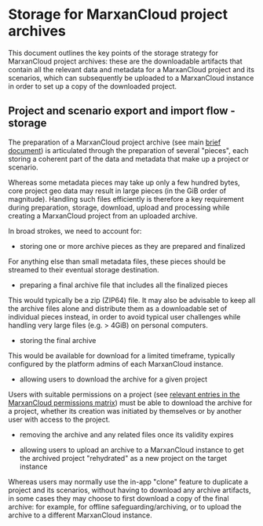 # Storage for MarxanCloud project archives

This document outlines the key points of the storage strategy for MarxanCloud
project archives: these are the downloadable artifacts that contain all the
relevant data and metadata for a MarxanCloud project and its scenarios, which
can subsequently be uploaded to a MarxanCloud instance in order to set up a
copy of the downloaded project.

## Project and scenario export and import flow - storage

The preparation of a MarxanCloud project archive (see main [brief
document](../brief.md)) is articulated through the preparation of several
"pieces", each storing a coherent part of the data and metadata that make up a
project or scenario.

Whereas some metadata pieces may take up only a few hundred bytes, core project
geo data may result in large pieces (in the GiB order of magnitude). Handling
such files efficiently is therefore a key requirement during preparation,
storage, download, upload and processing while creating a MarxanCloud project
from an uploaded archive.

In broad strokes, we need to account for:

- storing one or more archive pieces as they are prepared and finalized

For anything else than small metadata files, these pieces should be streamed to
their eventual storage destination.

- preparing a final archive file that includes all the finalized pieces

This would typically be a zip (ZIP64) file. It may also be advisable to keep all
the archive files alone and distribute them as a downloadable set of individual
pieces instead, in order to avoid typical user challenges while handling very
large files (e.g. > 4GiB) on personal computers.

- storing the final archive

This would be available for download for a limited timeframe, typically
configured by the platform admins of each MarxanCloud instance.

- allowing users to download the archive for a given project

Users with suitable permissions on a project (see [relevant entries in the
MarxanCloud permissions
matrix](../../features/role-based-access-control/high-level-design.md)) must be
able to download the archive for a project, whether its creation was initiated
by themselves or by another user with access to the project.

- removing the archive and any related files once its validity expires

- allowing users to upload an archive to a MarxanCloud instance to get the
  archived project "rehydrated" as a new project on the target instance

Whereas users may normally use the in-app "clone" feature to duplicate a project
and its scenarios, without having to download any archive artifacts, in some
cases they may choose to first download a copy of the final archive: for
example, for offline safeguarding/archiving, or to upload the archive to a
different MarxanCloud instance.
